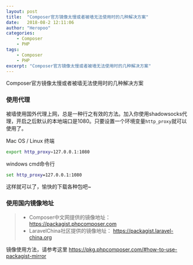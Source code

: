 ```yaml
---
layout: post
title:  "Composer官方镜像太慢或者被墙无法使用时的几种解决方案"
date:   2018-08-2 12:11:06
author: "Heropoo"
categories: 
    - Composer
    - PHP
tags:
    - Composer
    - PHP
excerpt: "Composer官方镜像太慢或者被墙无法使用时的几种解决方案"
---
```

Composer官方镜像太慢或者被墙无法使用时的几种解决方案

### 使用代理
被墙使用国外代理上网，总是一种行之有效的方法。加入你使用shadowsocks代理，开启之后默认的本地端口是1080。只要设置一个环境变量`http_proxy`就可以使用了。

Mac OS / Linux 终端
```bash
export http_proxy=127.0.0.1:1080
```
windows cmd命令行
```cmd
set http_proxy=127.0.0.1:1080
```

这样就可以了，愉快的下载各种包吧~

### 使用国内镜像地址
> * Composer中文网提供的镜像地址： https://packagist.phpcomposer.com
> * LaravelChina社区提供的镜像地址： https://packagist.laravel-china.org

镜像使用方法，请参考这里 https://pkg.phpcomposer.com/#how-to-use-packagist-mirror
